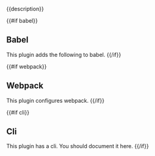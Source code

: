 {{description}}

{{#if babel}}
## Babel
This plugin adds the following to babel.
{{/if}}

{{#if webpack}}
## Webpack
This plugin configures webpack.
{{/if}}

{{#if cli}}
## Cli
This plugin has a cli.  You should document it here.
{{/if}}



